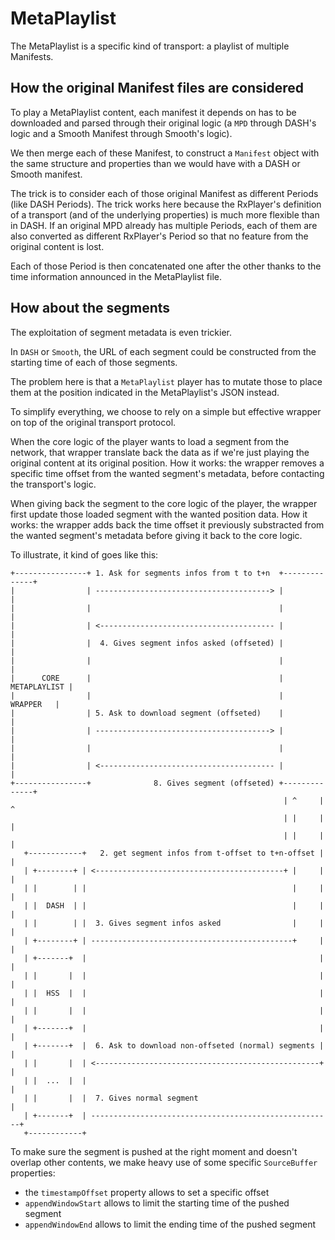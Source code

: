 # MetaPlaylist #################################################################

The MetaPlaylist is a specific kind of transport: a playlist of multiple
Manifests.


## How the original Manifest files are considered ##############################

To play a MetaPlaylist content, each manifest it depends on has to be
downloaded and parsed through their original logic (a `MPD` through DASH's
logic and a Smooth Manifest through Smooth's logic).

We then merge each of these Manifest, to construct a `Manifest` object with the
same structure and properties than we would have with a DASH or Smooth manifest.

The trick is to consider each of those original Manifest as different Periods
(like DASH Periods). The trick works here because the RxPlayer's definition of a
transport (and of the underlying properties) is much more flexible than in DASH.
If an original MPD already has multiple Periods, each of them are also
converted as different RxPlayer's Period so that no feature from the original
content is lost.

Each of those Period is then concatenated one after the other thanks to the time
information announced in the MetaPlaylist file.



## How about the segments ######################################################

The exploitation of segment metadata is even trickier.

In `DASH` or `Smooth`, the URL of each segment could be constructed from the
starting time of each of those segments.

The problem here is that a `MetaPlaylist` player has to mutate those to place
them at the position indicated in the MetaPlaylist's JSON instead.

To simplify everything, we choose to rely on a simple but effective wrapper on
top of the original transport protocol.

When the core logic of the player wants to load a segment from the network, that
wrapper translate back the data as if we're just playing the original content at
its original position.
How it works: the wrapper removes a specific time offset from the wanted
segment's metadata, before contacting the transport's logic.

When giving back the segment to the core logic of the player, the wrapper first
update those loaded segment with the wanted position data.
How it works: the wrapper adds back the time offset it previously substracted
from the wanted segment's metadata before giving it back to the core logic.

To illustrate, it kind of goes like this:

```
+----------------+ 1. Ask for segments infos from t to t+n  +--------------+
|                | ---------------------------------------> |              |
|                |                                          |              |
|                | <--------------------------------------- |              |
|                |  4. Gives segment infos asked (offseted) |              |
|                |                                          |              |
|      CORE      |                                          | METAPLAYLIST |
|                |                                          |    WRAPPER   |
|                | 5. Ask to download segment (offseted)    |              |
|                | ---------------------------------------> |              |
|                |                                          |              |
|                | <--------------------------------------- |              |
+----------------+              8. Gives segment (offseted) +--------------+
                                                             | ^     |  ^
                                                             | |     |  |
                                                             | |     |  |
   +------------+   2. get segment infos from t-offset to t+n-offset |  |
   | +--------+ | <------------------------------------------+ |     |  |
   | |        | |                                              |     |  |
   | |  DASH  | |                                              |     |  |
   | |        | |  3. Gives segment infos asked                |     |  |
   | +--------+ | ---------------------------------------------+     |  |
   | +-------+  |                                                    |  |
   | |       |  |                                                    |  |
   | |  HSS  |  |                                                    |  |
   | |       |  |                                                    |  |
   | +-------+  |                                                    |  |
   | +-------+  |  6. Ask to download non-offseted (normal) segments |  |
   | |       |  | <--------------------------------------------------+  |
   | |  ...  |  |                                                       |
   | |       |  |  7. Gives normal segment                              |
   | +-------+  | ------------------------------------------------------+
   +------------+
```

To make sure the segment is pushed at the right moment and doesn't overlap other
contents, we make heavy use of some specific `SourceBuffer` properties:
  - the `timestampOffset` property allows to set a specific offset
  - `appendWindowStart` allows to limit the starting time of the pushed segment
  - `appendWindowEnd` allows to limit the ending time of the pushed segment
